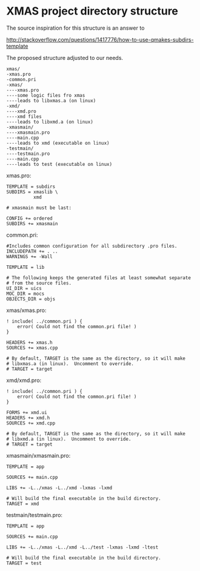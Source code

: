 # XMAS project directory structure

The source inspiration for this structure is an answer to 

<http://stackoverflow.com/questions/1417776/how-to-use-qmakes-subdirs-template> 

The proposed structure adjusted to our needs. 

~~~~~~~~~~~~~~~~~~~~~~
xmas/
-xmas.pro
-common.pri
-xmas/
----xmas.pro
----some logic files fro xmas
----leads to libxmas.a (on linux)
-xmd/
----xmd.pro
----xmd files
----leads to libxmd.a (on linux)
-xmasmain/
----xmasmain.pro
----main.cpp
----leads to xmd (executable on linux)
-testmain/
----testmain.pro
----main.cpp
----leads to test (executable on linux)
~~~~~~~~~~~~~~~~~~~~~~

xmas.pro:

~~~~~~~~~~~~~~~~~~~~~~
TEMPLATE = subdirs
SUBDIRS = xmaslib \
          xmd

# xmasmain must be last:

CONFIG += ordered
SUBDIRS += xmasmain
~~~~~~~~~~~~~~~~~~~~~~

common.pri:

~~~~~~~~~~~~~~~~~~~~~~
#Includes common configuration for all subdirectory .pro files.
INCLUDEPATH += . ..
WARNINGS += -Wall

TEMPLATE = lib

# The following keeps the generated files at least somewhat separate 
# from the source files.
UI_DIR = uics
MOC_DIR = mocs
OBJECTS_DIR = objs
~~~~~~~~~~~~~~~~~~~~~~

xmas/xmas.pro:

~~~~~~~~~~~~~~~~~~~~~~
! include( ../common.pri ) {
    error( Could not find the common.pri file! )
}

HEADERS += xmas.h
SOURCES += xmas.cpp

# By default, TARGET is the same as the directory, so it will make 
# libxmas.a (in linux).  Uncomment to override.
# TARGET = target
~~~~~~~~~~~~~~~~~~~~~~

xmd/xmd.pro:

~~~~~~~~~~~~~~~~~~~~~~
! include( ../common.pri ) {
    error( Could not find the common.pri file! )
}

FORMS += xmd.ui
HEADERS += xmd.h
SOURCES += xmd.cpp

# By default, TARGET is the same as the directory, so it will make 
# libxmd.a (in linux).  Uncomment to override.
# TARGET = target
~~~~~~~~~~~~~~~~~~~~~~

xmasmain/xmasmain.pro:

~~~~~~~~~~~~~~~~~~~~~~
TEMPLATE = app

SOURCES += main.cpp

LIBS += -L../xmas -L../xmd -lxmas -lxmd

# Will build the final executable in the build directory.
TARGET = xmd
~~~~~~~~~~~~~~~~~~~~~~

testmain/testmain.pro:

~~~~~~~~~~~~~~~~~~~~~~
TEMPLATE = app

SOURCES += main.cpp

LIBS += -L../xmas -L../xmd -L../test -lxmas -lxmd -ltest

# Will build the final executable in the build directory.
TARGET = test
~~~~~~~~~~~~~~~~~~~~~~


